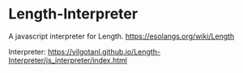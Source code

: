 # Length-Interpreter
A javascript interpreter for Length. https://esolangs.org/wiki/Length

Interpreter: https://vilgotanl.github.io/Length-Interpreter/js_interpreter/index.html